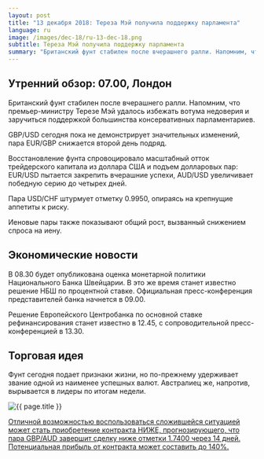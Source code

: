 ```yaml
---
layout: post
title: "13 декабря 2018: Тереза Мэй получила поддержку парламента"
language: ru
image: /images/dec-18/ru-13-dec-18.png
subtitle: Тереза Мэй получила поддержку парламента
summary: "Британский фунт стабилен после вчерашнего ралли. Напомним, что премьер-министру Терезе Мэй удалось избежать вотума недоверия и заручиться поддержкой большинства консервативных парламентариев. GBP/USD сегодня пока не демонстрирует значительных изменений, пара EUR/GBP снижается второй день подряд"
---
```

## Утренний обзор: 07.00, Лондон
 
Британский фунт стабилен после вчерашнего ралли. Напомним, что премьер-министру Терезе Мэй удалось избежать вотума недоверия и заручиться поддержкой большинства консервативных парламентариев.

GBP/USD сегодня пока не демонстрирует значительных изменений, пара EUR/GBP снижается второй день подряд.

Восстановление фунта спровоцировало масштабный отток трейдерского капитала из доллара США и подъем долларовых пар: EUR/USD пытается закрепить вчерашние успехи, AUD/USD увеличивает победную серию до четырех дней.

Пара USD/CHF штурмует отметку 0.9950, опираясь на крепнущие аппетиты к риску.

Иеновые пары также показывают общий рост, вызванный снижением спроса на иену.
 
## Экономические новости
 
В 08.30 будет опубликована оценка монетарной политики Национального Банка Швейцарии. В это же время станет известно решение НБШ по процентной ставке. Официальная пресс-конференция представителей банка начнется в 09.00.

Решение Европейского Центробанка по основной ставке рефинансирования станет известно в 12.45, с сопроводительной пресс-конференцией в 13.30.

## Торговая идея
 
Фунт сегодня подает признаки жизни, но по-прежнему удерживает звание одной из наименее успешных валют. Австралиец же, напротив, вырывается в лидеры по итогам недели.

<img src="{{ site.url }}/images/dec-18/ru-13-dec-18.png" alt="{{ page.title }}"  title="{{ page.title }}">

<a href="%LINK%%?currency=USD&market=forex&underlying=frxGBPAUD&formname=higherlower&duration_amount=14&duration_units=d&amount=10&amount_type=stake&expiry_type=duration&barrier=1.7400" target="_blank">Отличной возможностью воспользоваться сложившейся ситуацией может стать приобретение контракта НИЖЕ, прогнозирующего, что пара GBP/AUD завершит сделку ниже отметки 1.7400 через 14 дней. Потенциальная прибыль от контракта может составить до 140%.</a>
